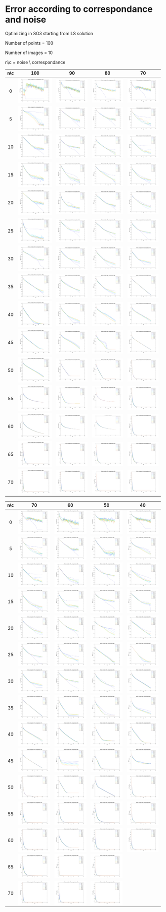 # Error according to correspondance and noise

Optimizing in SO3 starting from LS solution

Number of points = 100

Number of images = 10

n\c = noise \ correspondance

n\c| 100 | 90 | 80 | 70  
:---:|:---:|:---:|:---:|:---:
0|![](Fig_err/eR1_1.png) | ![](Fig_err/eR1_2.png) |![](Fig_err/eR1_3.png) | ![](Fig_err/eR1_4.png)
5|![](Fig_err/eR2_1.png) | ![](Fig_err/eR2_2.png) |![](Fig_err/eR2_3.png) | ![](Fig_err/eR2_4.png)
10|![](Fig_err/eR3_1.png) | ![](Fig_err/eR3_2.png) |![](Fig_err/eR3_3.png) | ![](Fig_err/eR3_4.png)
15|![](Fig_err/eR4_1.png) | ![](Fig_err/eR4_2.png) |![](Fig_err/eR4_3.png) | ![](Fig_err/eR4_4.png)
20|![](Fig_err/eR5_1.png) | ![](Fig_err/eR5_2.png) |![](Fig_err/eR5_3.png) | ![](Fig_err/eR5_4.png)
25|![](Fig_err/eR6_1.png) | ![](Fig_err/eR6_2.png) |![](Fig_err/eR6_3.png) | ![](Fig_err/eR6_4.png)
30|![](Fig_err/eR7_1.png) | ![](Fig_err/eR7_2.png) |![](Fig_err/eR7_3.png) | ![](Fig_err/eR7_4.png)
35|![](Fig_err/eR8_1.png) | ![](Fig_err/eR8_2.png) |![](Fig_err/eR8_3.png) | ![](Fig_err/eR8_4.png)
40|![](Fig_err/eR9_1.png) | ![](Fig_err/eR9_2.png) |![](Fig_err/eR9_3.png) | ![](Fig_err/eR9_4.png)
45|![](Fig_err/eR10_1.png) | ![](Fig_err/eR10_2.png) |![](Fig_err/eR10_3.png) | ![](Fig_err/eR10_4.png)
50|![](Fig_err/eR11_1.png) | ![](Fig_err/eR11_2.png) |![](Fig_err/eR11_3.png) | ![](Fig_err/eR11_4.png)
55|![](Fig_err/eR12_1.png) | ![](Fig_err/eR12_2.png) |![](Fig_err/eR12_3.png) | ![](Fig_err/eR12_4.png)
60|![](Fig_err/eR13_1.png) | ![](Fig_err/eR13_2.png) |![](Fig_err/eR13_3.png) | ![](Fig_err/eR13_4.png)
65|![](Fig_err/eR14_1.png) | ![](Fig_err/eR14_2.png) |![](Fig_err/eR14_3.png) | ![](Fig_err/eR14_4.png)
70|![](Fig_err/eR15_1.png) | ![](Fig_err/eR15_2.png) |![](Fig_err/eR15_3.png) | ![](Fig_err/eR15_4.png)


n\c| 70 | 60 | 50 | 40  
:---:|:---:|:---:|:---:|:---:
0|![](Fig_err/eR1_4.png) | ![](Fig_err/eR1_5.png) |![](Fig_err/eR1_6.png) | ![](Fig_err/eR1_7.png)
5|![](Fig_err/eR2_4.png) | ![](Fig_err/eR2_5.png) |![](Fig_err/eR2_6.png) | ![](Fig_err/eR2_7.png)
10|![](Fig_err/eR3_4.png) | ![](Fig_err/eR3_5.png) |![](Fig_err/eR3_6.png) | ![](Fig_err/eR3_7.png)
15|![](Fig_err/eR4_4.png) | ![](Fig_err/eR4_5.png) |![](Fig_err/eR4_6.png) | ![](Fig_err/eR4_7.png)
20|![](Fig_err/eR5_4.png) | ![](Fig_err/eR5_5.png) |![](Fig_err/eR5_6.png) | ![](Fig_err/eR5_7.png)
25|![](Fig_err/eR6_4.png) | ![](Fig_err/eR6_5.png) |![](Fig_err/eR6_6.png) | ![](Fig_err/eR6_7.png)
30|![](Fig_err/eR7_4.png) | ![](Fig_err/eR7_5.png) |![](Fig_err/eR7_6.png) | ![](Fig_err/eR7_7.png)
35|![](Fig_err/eR8_4.png) | ![](Fig_err/eR8_5.png) |![](Fig_err/eR8_6.png) | ![](Fig_err/eR8_7.png)
40|![](Fig_err/eR9_4.png) | ![](Fig_err/eR9_5.png) |![](Fig_err/eR9_6.png) | ![](Fig_err/eR9_7.png)
45|![](Fig_err/eR10_4.png) | ![](Fig_err/eR10_5.png) |![](Fig_err/eR10_6.png) | ![](Fig_err/eR10_7.png)
50|![](Fig_err/eR11_4.png) | ![](Fig_err/eR11_5.png) |![](Fig_err/eR11_6.png) | ![](Fig_err/eR11_7.png)
55|![](Fig_err/eR12_4.png) | ![](Fig_err/eR12_5.png) |![](Fig_err/eR12_6.png) | ![](Fig_err/eR12_7.png)
60|![](Fig_err/eR13_4.png) | ![](Fig_err/eR13_5.png) |![](Fig_err/eR13_6.png) | ![](Fig_err/eR13_7.png)
65|![](Fig_err/eR14_4.png) | ![](Fig_err/eR14_5.png) |![](Fig_err/eR14_6.png) | 
70|![](Fig_err/eR15_4.png) | ![](Fig_err/eR15_5.png) |![](Fig_err/eR15_6.png) | 
